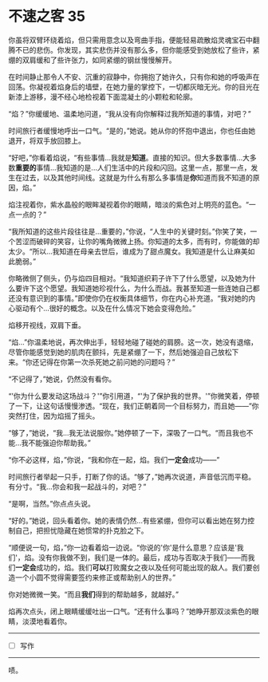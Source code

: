 # 不速之客 35

你虽将双臂环绕着焰，但只需用意念以及弯曲手指，便能轻易疏散焰灵魂宝石中翻腾不已的悲伤。你发现，其实悲伤并没有那么多，但你能感受到她放松了些许，紧绷的双肩缓和了些许张力，如同紧绷的钢丝慢慢解开。

在时间静止那令人不安、沉重的寂静中，你拥抱了她许久，只有你和她的呼吸声在回荡。你凝视着焰身后的墙壁，在她力量的掌控下，一切都灰暗无光。你的目光在新漆上游移，漫不经心地检视着下面混凝土的小颗粒和轮廓。

“焰？”你缓缓地、温柔地问道，“我从没有向你解释过我所知道的事情，对吧？”

时间旅行者缓慢地呼出一口气。“是的，”她说。她从你的怀抱中退出，你也任由她退开，将双手放回膝上。

“好吧，”你看着焰说，“有些事情...我就是**知道**。直接的知识。但大多数事情...大多数**重要的**事情...我知道的是...人们生活中的片段和闪回。这里一点，那里一点，发生在过去，以及其他时间线。这就是为什么有那么多事情是**你**知道而我不知道的原因，焰。”

焰注视着你，紫水晶般的眼眸凝视着你的眼睛，暗淡的紫色对上明亮的蓝色。“一点一点的？”

“我所知道的这些片段往往是...重要的，”你说，“人生中的关键时刻。”你笑了笑，一个苦涩而破碎的笑容，让你的嘴角微微上扬。你知道的太多，而有时，你能做的却太少。“所以...我知道在母亲去世后，谁成为了甜点魔女。我知道是什么让麻美如此脆弱。”

你略微侧了侧头，仍与焰四目相对。“我知道织莉子许下了什么愿望，以及她为什么要许下这个愿望。我知道她珍视什么，为什么而战。我甚至知道一些连她自己都还没有意识到的事情。”即使你仍在权衡具体细节，你在内心补充道。“我对她的内心驱动有个...很好的概念。以及在什么情况下她会变得危险。”

焰移开视线，双肩下垂。

“焰...”你温柔地说，再次伸出手，轻轻地碰了碰她的肩膀。这一次，她没有退缩，尽管你能感觉到她的肌肉在颤抖，先是紧绷了一下，然后她强迫自己放松下来。“你还记得在你第一次杀死她之前问她的问题吗？”

“不记得了，”她说，仍然没有看你。

“'你为什么要发动这场战斗？'”你引用道，“'为了保护我的世界。'”你微笑着，停顿了一下，让这句话慢慢渗透。“现在，我们正朝着同一个目标努力，而且她——”你突然打住，因为焰摇了摇头。

“够了，”她说，“我...我无法说服你。”她停顿了一下，深吸了一口气。“而且我也不能...我不能强迫你帮助我。”

“你不必这样，焰，”你说，“我和你在一起，焰。我们**一定会**成功——”

时间旅行者举起一只手，打断了你的话。“够了，”她再次说道，声音低沉而平稳。有分寸。“我...你会和我一起战斗的，对吧？”

“是啊，当然。”你点点头说。

“好的。”她说，回头看着你。她的表情仍然...有些紧绷，但你可以看出她在努力控制自己，把担忧隐藏在她惯常的扑克脸之下。

“顺便说一句，焰，”你一边看着焰一边说。“你说的'你'是什么意思？应该是'我们'，焰。没有你我做不到，我们是一体的。最后，成功与否取决于我们——而我们**一定会**成功的，焰。我们**可以**打败魔女之夜以及任何可能出现的敌人。我们要创造一个小圆不觉得需要签约来修正或帮助别人的世界。”

你对她微微一笑。“而且**我们**得到的帮助越多，就越好。”

焰再次点头，闭上眼睛缓缓吐出一口气。“还有什么事吗？”她睁开那双淡紫色的眼睛，淡漠地看着你。

---

- [ ] 写作

---

啧。
